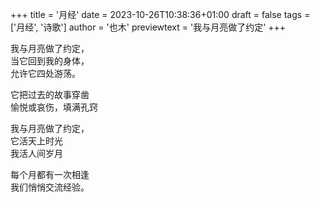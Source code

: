 +++
title = '月经'
date = 2023-10-26T10:38:36+01:00
draft = false
tags = ['月经', '诗歌']
author = '也木'
previewtext = '我与月亮做了约定'
+++

我与月亮做了约定，  
当它回到我的身体，  
允许它四处游荡。  

它把过去的故事穿凿   
愉悦或哀伤，填满孔窍   

我与月亮做了约定，   
它活天上时光   
我活人间岁月   

每个月都有一次相逢   
我们悄悄交流经验。  
